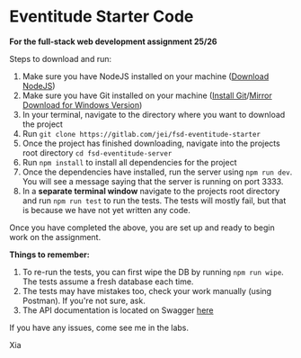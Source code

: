 # Eventitude Starter Code

**For the full-stack web development assignment 25/26**

Steps to download and run:
1. Make sure you have NodeJS installed on your machine ([Download NodeJS](https://nodejs.org/en/download/))
2. Make sure you have Git installed on your machine ([Install Git](https://git-scm.com/book/en/v2/Getting-Started-Installing-Git)/[Mirror Download for Windows Version](https://gitlab.com/jei/se-software-pool/-/tree/main/Git%202.45.2))
2. In your terminal, navigate to the directory where you want to download the project
3. Run `git clone https://gitlab.com/jei/fsd-eventitude-starter`
4. Once the project has finished downloading, navigate into the projects root directory `cd fsd-eventitude-server`
5. Run `npm install` to install all dependencies for the project
6. Once the dependencies have installed, run the server using `npm run dev`. You will see a message saying that the server is running on port 3333.
7. In a **separate terminal window** navigate to the projects root directory and run `npm run test` to run the tests. The tests will mostly fail, but that is because we have not yet written any code.

Once you have completed the above, you are set up and ready to begin work on the assignment.

**Things to remember:**
1. To re-run the tests, you can first wipe the DB by running `npm run wipe`. The tests assume a fresh database each time.
2. The tests may have mistakes too, check your work manually (using Postman). If you're not sure, ask.
3. The API documentation is located on Swagger [here](https://app.swaggerhub.com/apis/XCUI/eventitude-api/1.0.0)

If you have any issues, come see me in the labs.

Xia